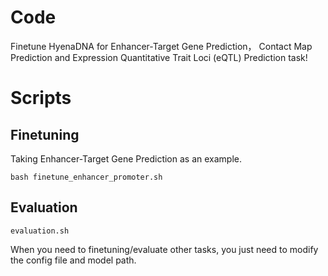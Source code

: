 <H1>Code</H1>
Finetune HyenaDNA for Enhancer-Target Gene Prediction， Contact Map Prediction and Expression Quantitative Trait Loci (eQTL) Prediction task!

<H1>Scripts</H1>
<H2>Finetuning</H2>
Taking Enhancer-Target Gene Prediction as an example.

```
bash finetune_enhancer_promoter.sh 
```

<H2>Evaluation</H2>

```
evaluation.sh
```

When you need to finetuning/evaluate other tasks, you just need to modify the config file and model path.
